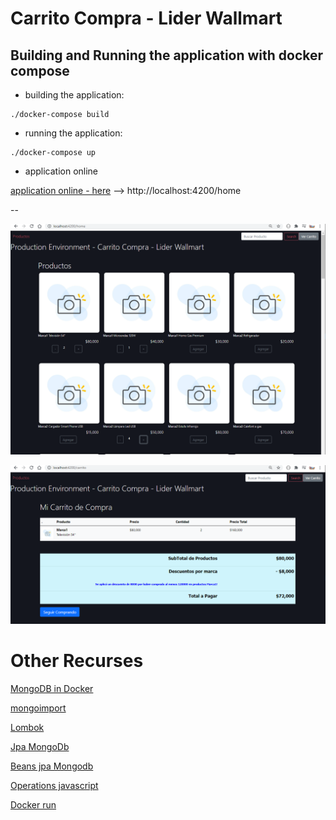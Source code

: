 # Carrito Compra - Lider Wallmart

## Building and Running the application with docker compose

* building the application:
```
./docker-compose build
```

* running the application:
```
./docker-compose up
```

* application online

[application online - here](http://localhost:4200/home) --> http://localhost:4200/home

--

![carrito](/img/home1prod.png)

![carrito](/img/carrito1prod.png)



# Other Recurses

[MongoDB in Docker](https://www.bmc.com/blogs/mongodb-docker-container/#:~:text=Go%20to%20the%20%E2%80%9Cmongodb%E2%80%9D%20folder,container%20as%20a%20background%20process.&text=The%20up%20command%20will%20pull,yml%20file.)

[mongoimport](https://stackoverflow.com/questions/49895447/i-want-to-execute-mongoimport-on-a-docker-container)

[Lombok](https://www.baeldung.com/intro-to-project-lombok)

[Jpa MongoDb](https://spring.io/guides/gs/accessing-data-mongodb/)

[Beans jpa Mongodb](https://docs.spring.io/spring-data/mongodb/docs/current/reference/html/#reference)

[Operations javascript](https://www.freecodecamp.org/news/javascript-array-of-objects-tutorial-how-to-create-update-and-loop-through-objects-using-js-array-methods/)

[Docker run](https://docs.docker.com/engine/reference/commandline/run/)
